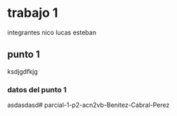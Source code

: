 # trabajo 1 
integrantes nico lucas esteban

## punto 1 
ksdjgdfkjg
### datos del punto 1
asdasdasd#   p a r c i a l - 1 - p 2 - a c n 2 v b - B e n i t e z - C a b r a l - P e r e z  
 